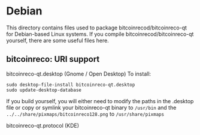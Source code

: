 
Debian
====================
This directory contains files used to package bitcoinrecod/bitcoinreco-qt
for Debian-based Linux systems. If you compile bitcoinrecod/bitcoinreco-qt yourself, there are some useful files here.

## bitcoinreco: URI support ##


bitcoinreco-qt.desktop  (Gnome / Open Desktop)
To install:

	sudo desktop-file-install bitcoinreco-qt.desktop
	sudo update-desktop-database

If you build yourself, you will either need to modify the paths in
the .desktop file or copy or symlink your bitcoinreco-qt binary to `/usr/bin`
and the `../../share/pixmaps/bitcoinreco128.png` to `/usr/share/pixmaps`

bitcoinreco-qt.protocol (KDE)

